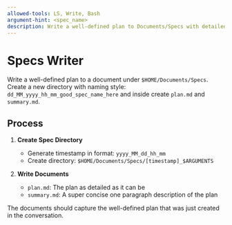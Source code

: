 ```yaml
---
allowed-tools: LS, Write, Bash
argument-hint: <spec_name>
description: Write a well-defined plan to Documents/Specs with detailed plan.md and concise summary.md
---
```


# Specs Writer

Write a well-defined plan to a document under `$HOME/Documents/Specs`. Create a new directory with naming style: `dd_MM_yyyy_hh_mm_good_spec_name_here` and inside create `plan.md` and `summary.md`.

## Process

1. **Create Spec Directory**
   - Generate timestamp in format: `yyyy_MM_dd_hh_mm`
   - Create directory: `$HOME/Documents/Specs/[timestamp]_$ARGUMENTS`

2. **Write Documents**
   - `plan.md`: The plan as detailed as it can be
   - `summary.md`: A super concise one paragraph description of the plan

The documents should capture the well-defined plan that was just created in the conversation.